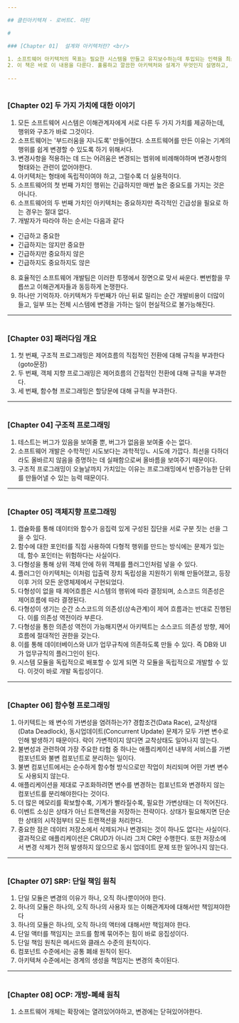 ```yaml
---

## 클린아키텍쳐 - 로버트C. 마틴

#

### [Chapter 01]  설계와 아키텍처란? <br/>

1. 소프트웨어 아키텍처의 목표는 필요한 시스템을 만들고 유지보수하는데 투입되는 인력을 최소화하는 데 있다.
2. 이 책은 바로 이 내용을 다룬다. 훌륭하고 깔끔한 아키텍처와 설계가 무엇인지 설명하고, 이를 통해 소프트웨어 개발자가 장기간에 걸쳐 수익을 창출하는 시스템을 만들 수 있게 하고자 한다.
 
---
```


#

### [Chapter 02] 두 가지 가치에 대한 이야기 <br/>

1. 모든 소프트웨어 시스템은 이해관계자에게 서로 다른 두 가지 가치를 제공하는데, 행위와 구조가 바로 그것이다.
2. 소프트웨어는 '부드러움을 지니도록' 만들어졌다. 소프트웨어를 만든 이유는 기계의 행위를 쉽게 변경할 수 있도록 하기 위해서다.
3. 변경사항을 적용하는 데 드는 어려움은 변경되는 범위에 비례해야하며 변경사항의 형태와는 관련이 없어야한다.
4. 아키텍처는 형태에 독립적이여야 하고, 그럴수록 더 실용적이다.
5. 소프트웨어의 첫 번째 가치인 행위는 긴급하지만 매번 높은 중요도를 가지는 것은 아니다.
6. 소프트웨어의 두 번째 가치인 아키텍처는 중요하지만 즉각적인 긴급성을 필요로 하는 경우는 절대 없다.
7. 개발자가 따라야 하는 순서는 다음과 같다
- 긴급하고 중요한
- 긴급하지는 않지만 중요한
- 긴급하지만 중요하지 않은
- 긴급하지도 중요하지도 않은
8. 효율적인 소프트웨어 개발팀은 이러한 투쟁에서 정면으로 맞서 싸운다. 뻔번함을 무릅쓰고 이해관계자들과 동등하게 논쟁한다.
9. 하나만 기억하자. 아키텍쳐가 두번째가 아닌 뒤로 밀리는 순간 개발비용이 더많이 들고, 일부 또는 전체 시스템에 변경을 가하는 일이 현실적으로 불가능해진다.

---

#

### [Chapter 03] 패러다임 개요

1. 첫 번째, 구조적 프로그래밍은 제어흐름의 직접적인 전환에 대해 규칙을 부과한다(goto문장)
2. 두 번째, 객체 지향 프로그래밍은 제어흐름의 간접적인 전환에 대해 규칙을 부과한다.
3. 세 번째, 함수형 프로그래밍은 할당문에 대해 규칙을 부과한다.

---

#

### [Chapter 04] 구조적 프로그래밍

1. 테스트는 버그가 있음을 보여줄 뿐, 버그가 없음을 보여줄 수는 없다.
2. 소프트웨어 개발은 수학적인 시도보다는 과학적잉ㄴ 시도에 가깝다. 최선을 다하더라도 올바르지 않음을 증명하는 데 실패함으로써 올바름을 보여주기 때문이다.
3. 구조적 프로그래밍이 오늘날까지 가치있는 이유는 프로그래밍에서 반증가능한 단위를 만들어낼 수 있는 능력 때문이다.

---

#

### [Chapter 05] 객체지향 프로그래밍

1. 캡슐화를 통해 데이터와 함수가 응집력 있게 구성된 집단을 서로 구분 짓는 선을 그을 수 있다.
2. 함수에 대한 포인터를 직접 사용하여 다형적 행위를 만드는 방식에는 문제가 있는데, 함수 포인터는 위험하다는 사실이다.
3. 다형성을 통해 상위 객체 안에 하위 객체를 플러그인처럼 넣을 수 있다.
4. 플러그인 아키텍처는 이처럼 입출력 장치 독립성을 지원하기 위해 만들어졌고, 등장 이후 거의 모든 운영체제에서 구현되었다.
5. 다형성이 없을 때 제어흐름은 시스템의 행위에 따라 결정되며, 소스코드 의존성은 제어흐름에 따라 결졍된다.
6. 다형성이 생기는 순간 소스코드의 의존성(상속관계)이 제어 흐름과는 반대로 진행된다. 이를 의존성 역전이라 부른다.
7. 다형성을 통한 의존성 역전이 가능해지면서 아키텍트는 소스코드 의존성 방향, 제어흐름에 절대적인 권한을 갖는다.
8. 이를 통해 데이터베이스와 UI가 업무규칙에 의존하도록 만들 수 있다. 즉 DB와 UI가 업무규칙의 플러그인이 된다.
9. 시스템 모듈을 독립적으로 배포할 수 있게 되면 각 모듈을 독립적으로 개발할 수 있다. 이것이 바로 개발 독립성이다.

---

#

### [Chapter 06] 함수형 프로그래밍

1. 아키텍트는 왜 변수의 가변성을 염려하는가? 경합조건(Data Race), 교착상태(Data Deadlock), 동시업데이트(Concurrent Update) 문제가 모두 가변 변수로 인해 발생하기 때문이다. 락이 가변적이지 않다면 교착상태도 일어나지 않는다.
2. 불변성과 관련하여 가장 주요한 타협 중 하나는 애플리케이션 내부의 서비스를 가변 컴포넌트와 불변 컴포넌트로 분리하는 일이다.
3. 불변 컴포넌트에서는 순수하게 함수형 방식으로만 작업이 처리되며 어떤 가변 변수도 사용되지 않는다.
4. 애플리케이션을 제대로 구조화하려면 변수를 변경하는 컴포넌트와 변경하지 않는 컴포넌트를 분리해야한다는 것이다.
5. 더 많은 메모리를 확보할수록, 기계가 빨라질수록, 필요한 가변상태는 더 적어진다.
6. 이벤트 소싱은 상태가 아닌 트랜잭션을 저장하는 전략이다. 상태가 필요해지면 단순한 상태의 시작점부터 모든 트랜잭션을 처리한다.
7. 중요한 점은 데이터 저장소에서 삭제되거나 변경되는 것이 하나도 없다는 사실이다. 결과적으로 애플리케이션은 CRUD가 아니라 그저 CR만 수행한다. 또한 저장소에서 변경 삭제가 전혀 발생하지 않으므로 동시 업데이트 문제 또한 일어나지 않는다.

---

# 

### [Chapter 07] SRP: 단일 책임 원칙

1. 단일 모듈은 변경의 이유가 하나, 오직 하나뿐이어야 한다.
2. 하나의 모듈은 하나의, 오직 하나의 사용자 또는 이해관계자에 대해서만 책임져야한다
3. 하나의 모듈은 하나의, 오직 하나의 액터에 대해서만 책임져야 한다.
4. 단일 액터를 책임지는 코드를 함께 묶어주는 힘이 바로 응집성이다.
5. 단일 책임 원칙은 메서드와 클래스 수준의 원칙이다. 
6. 컴포넌트 수준에서는 공통 폐쇄 원칙이 된다.
7. 아키텍쳐 수준에서는 경계의 생성을 책임지는 변경의 축이된다.

---

# 

### [Chapter 08] OCP: 개방-폐쇄 원칙


1. 소프트웨어 개체는 확장에는 열려있어야하고, 변경에는 닫혀있어야한다.







